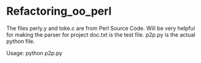 # Refactoring_oo_perl

The files perly.y and toke.c are from Perl Source Code. Will be very helpful for making the parser for project
doc.txt is the test file.
p2p.py is the actual python file.

Usage: python p2p.py
